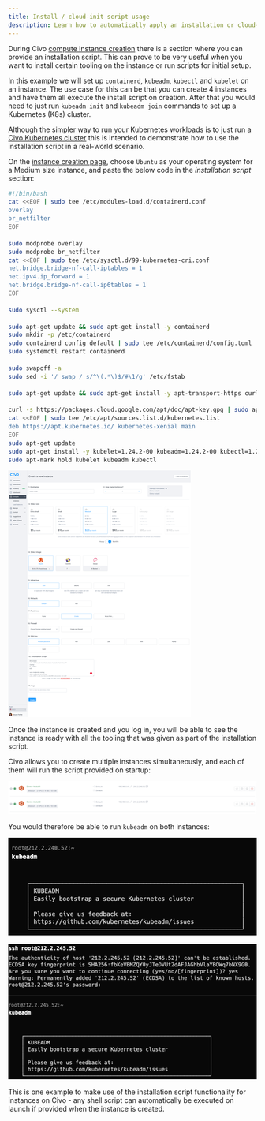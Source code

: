 ```yaml
---
title: Install / cloud-init script usage
description: Learn how to automatically apply an installation or cloud-init script during Civo Compute instance creation to install tools or perform initial setups. 
---
```


<head>
  <title>Install Scripts for Compute Instances | Civo Documentation</title>
</head>

During Civo [compute instance creation](../compute/create-an-instance.md) there is a section where you can provide an installation script. This can prove to be very useful when you want to install certain tooling on the instance or run scripts for initial setup.

In this example we will set up `containerd`, `kubeadm`, `kubectl` and `kubelet` on an instance. The use case for this can be that you can create 4 instances and have them all execute the install script on creation. After that you would need to just run `kubeadm init` and `kubeadm join` commands to set up a Kubernetes (K8s) cluster.

Although the simpler way to run your Kubernetes workloads is to just run a [Civo Kubernetes cluster](../kubernetes/) this is intended to demonstrate how to use the installation script in a real-world scenario.

On the [instance creation page](https://dashboard.civo.com/instances/new), choose `Ubuntu` as your operating system for a Medium size instance, and paste the below code in the *installation script* section:

```bash
#!/bin/bash
cat <<EOF | sudo tee /etc/modules-load.d/containerd.conf 
overlay 
br_netfilter 
EOF

sudo modprobe overlay 
sudo modprobe br_netfilter
cat <<EOF | sudo tee /etc/sysctl.d/99-kubernetes-cri.conf 
net.bridge.bridge-nf-call-iptables = 1 
net.ipv4.ip_forward = 1 
net.bridge.bridge-nf-call-ip6tables = 1 
EOF

sudo sysctl --system

sudo apt-get update && sudo apt-get install -y containerd
sudo mkdir -p /etc/containerd
sudo containerd config default | sudo tee /etc/containerd/config.toml
sudo systemctl restart containerd

sudo swapoff -a
sudo sed -i '/ swap / s/^\(.*\)$/#\1/g' /etc/fstab

sudo apt-get update && sudo apt-get install -y apt-transport-https curl

curl -s https://packages.cloud.google.com/apt/doc/apt-key.gpg | sudo apt-key add -
cat <<EOF | sudo tee /etc/apt/sources.list.d/kubernetes.list
deb https://apt.kubernetes.io/ kubernetes-xenial main
EOF
sudo apt-get update
sudo apt-get install -y kubelet=1.24.2-00 kubeadm=1.24.2-00 kubectl=1.24.2-00
sudo apt-mark hold kubelet kubeadm kubectl
```

![Install script added on instance creation](images/install-script.png)

Once the instance is created and you log in, you will be able to see the instance is ready with all the tooling that was given as part of the installation script.

Civo allows you to create multiple instances simultaneously, and each of them will run the script provided on startup:

![Multiple instances launched with cloud-init scripts](images/multiple-instances.png)

You would therefore be able to run `kubeadm` on both instances:

![Kubeadm command running on a created instance](images/kubeadm1.png)

![Kubeadm bootstrapping a Kubernetes cluster](images/kubeadm2.png)

This is one example to make use of the installation script functionality for instances on Civo - any shell script can automatically be executed on launch if provided when the instance is created.
